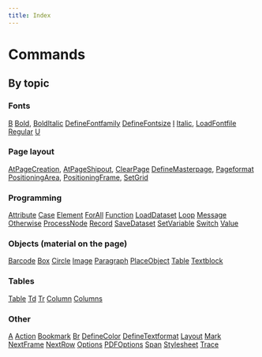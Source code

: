 ```yaml
---
title: Index
---
```

# Commands


## By topic

### Fonts
[B](b.md)
[Bold](bold.md),
[BoldItalic](bolditalic.md)
[DefineFontfamily](definefontfamily.md)
[DefineFontsize](definefontsize.md)
[I](i.md)
[Italic](italic.md),
[LoadFontfile](loadfontfile.md)
[Regular](regular.md)
[U](u.md)



### Page layout

[AtPageCreation](atpagecreation.md),
[AtPageShipout](atpageshipout.md),
[ClearPage](clearpage.md)
[DefineMasterpage](definemasterpage.md),
[Pageformat](pageformat.md)
[PositioningArea](positioningarea.md),
[PositioningFrame](positioningframe.md),
[SetGrid](setgrid.md)



### Programming

[Attribute](attribute.md)
[Case](case.md)
[Element](element.md)
[ForAll](forall.md)
[Function](function.md)
[LoadDataset](loaddataset.md)
[Loop](loop.md)
[Message](message.md)
[Otherwise](otherwise.md)
[ProcessNode](processnode.md)
[Record](record.md)
[SaveDataset](savedataset.md)
[SetVariable](setvariable.md)
[Switch](switch.md)
[Value](value.md)



### Objects (material on the page)

[Barcode](barcode.md)
[Box](box.md)
[Circle](circle.md)
[Image](image.md)
[Paragraph](paragraph.md)
[PlaceObject](placeobject.md)
[Table](table.md)
[Textblock](textblock.md)


### Tables

[Table](table.md)
[Td](td.md)
[Tr](tr.md)
[Column](column.md)
[Columns](columns.md)

### Other

[A](a.md)
[Action](action.md)
[Bookmark](bookmark.md)
[Br](br.md)
[DefineColor](definecolor.md)
[DefineTextformat](definetextformat.md)
[Layout](layout.md)
[Mark](mark.md)
[NextFrame](nextframe.md)
[NextRow](nextrow.md)
[Options](options.md)
[PDFOptions](pdfoptions.md)
[Span](span.md)
[Stylesheet](stylesheet.md)
[Trace](trace.md)

